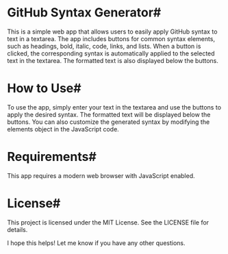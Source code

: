 # GitHub Syntax Generator#

This is a simple web app that allows users to easily apply GitHub syntax to text in a textarea. The app includes buttons for common syntax elements, such as headings, bold, italic, code, links, and lists. When a button is clicked, the corresponding syntax is automatically applied to the selected text in the textarea. The formatted text is also displayed below the buttons.

# How to Use# 

To use the app, simply enter your text in the textarea and use the buttons to apply the desired syntax. The formatted text will be displayed below the buttons. You can also customize the generated syntax by modifying the elements object in the JavaScript code.

# Requirements# 

This app requires a modern web browser with JavaScript enabled.

# License# 

This project is licensed under the MIT License. See the LICENSE file for details.

I hope this helps! Let me know if you have any other questions.
